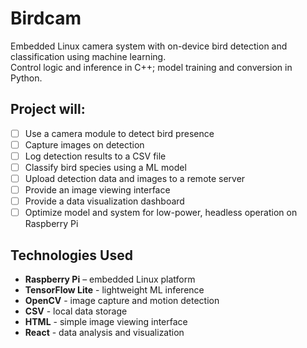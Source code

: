 # Birdcam
Embedded Linux camera system with on-device bird detection and classification using machine learning.<br>
Control logic and inference in C++; model training and conversion in Python.

## Project will:
- [ ] Use a camera module to detect bird presence  
- [ ] Capture images on detection
- [ ] Log detection results to a CSV file
- [ ] Classify bird species using a ML model  
- [ ] Upload detection data and images to a remote server  
- [ ] Provide an image viewing interface
- [ ] Provide a data visualization dashboard
- [ ] Optimize model and system for low-power, headless operation on Raspberry Pi

## Technologies Used
- **Raspberry Pi** – embedded Linux platform  
- **TensorFlow Lite** - lightweight ML inference  
- **OpenCV** - image capture and motion detection  
- **CSV** - local data storage  
- **HTML** -  simple image viewing interface
- **React** - data analysis and visualization


